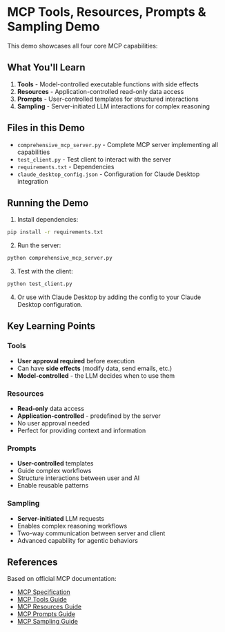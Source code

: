 # MCP Tools, Resources, Prompts & Sampling Demo

This demo showcases all four core MCP capabilities:

## What You'll Learn

1. **Tools** - Model-controlled executable functions with side effects
2. **Resources** - Application-controlled read-only data access
3. **Prompts** - User-controlled templates for structured interactions
4. **Sampling** - Server-initiated LLM interactions for complex reasoning

## Files in this Demo

- `comprehensive_mcp_server.py` - Complete MCP server implementing all capabilities
- `test_client.py` - Test client to interact with the server
- `requirements.txt` - Dependencies
- `claude_desktop_config.json` - Configuration for Claude Desktop integration

## Running the Demo

1. Install dependencies:
```bash
pip install -r requirements.txt
```

2. Run the server:
```bash
python comprehensive_mcp_server.py
```

3. Test with the client:
```bash
python test_client.py
```

4. Or use with Claude Desktop by adding the config to your Claude Desktop configuration.

## Key Learning Points

### Tools
- **User approval required** before execution
- Can have **side effects** (modify data, send emails, etc.)
- **Model-controlled** - the LLM decides when to use them

### Resources
- **Read-only** data access
- **Application-controlled** - predefined by the server
- No user approval needed
- Perfect for providing context and information

### Prompts
- **User-controlled** templates
- Guide complex workflows
- Structure interactions between user and AI
- Enable reusable patterns

### Sampling
- **Server-initiated** LLM requests
- Enables complex reasoning workflows
- Two-way communication between server and client
- Advanced capability for agentic behaviors

## References

Based on official MCP documentation:
- [MCP Specification](https://modelcontextprotocol.io/specification/)
- [MCP Tools Guide](https://modelcontextprotocol.io/docs/concepts/tools)
- [MCP Resources Guide](https://modelcontextprotocol.io/docs/concepts/resources)
- [MCP Prompts Guide](https://modelcontextprotocol.io/docs/concepts/prompts)
- [MCP Sampling Guide](https://modelcontextprotocol.io/docs/concepts/sampling)
